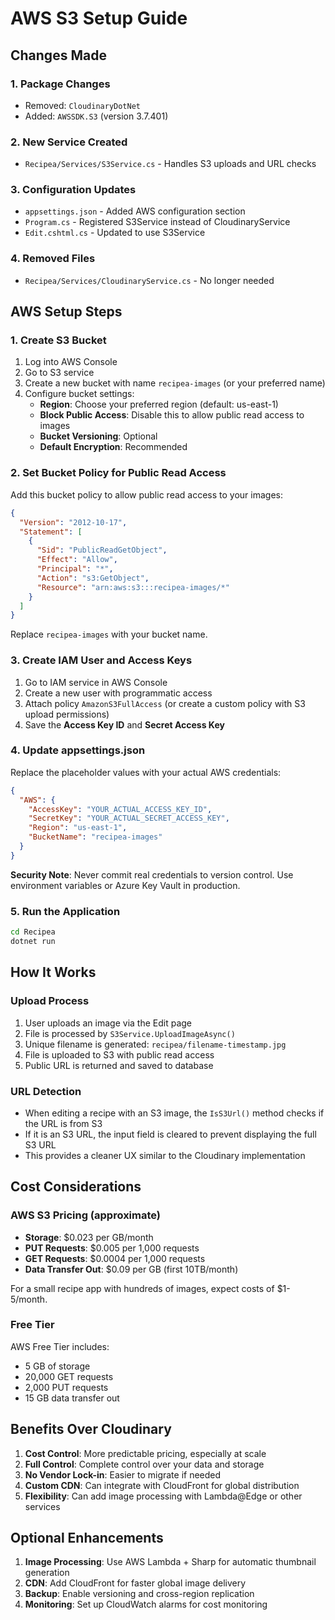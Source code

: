 # AWS S3 Setup Guide

## Changes Made

### 1. **Package Changes**

- Removed: `CloudinaryDotNet`
- Added: `AWSSDK.S3` (version 3.7.401)

### 2. **New Service Created**

- `Recipea/Services/S3Service.cs` - Handles S3 uploads and URL checks

### 3. **Configuration Updates**

- `appsettings.json` - Added AWS configuration section
- `Program.cs` - Registered S3Service instead of CloudinaryService
- `Edit.cshtml.cs` - Updated to use S3Service

### 4. **Removed Files**

- `Recipea/Services/CloudinaryService.cs` - No longer needed

## AWS Setup Steps

### 1. Create S3 Bucket

1. Log into AWS Console
2. Go to S3 service
3. Create a new bucket with name `recipea-images` (or your preferred name)
4. Configure bucket settings:
   - **Region**: Choose your preferred region (default: us-east-1)
   - **Block Public Access**: Disable this to allow public read access to images
   - **Bucket Versioning**: Optional
   - **Default Encryption**: Recommended

### 2. Set Bucket Policy for Public Read Access

Add this bucket policy to allow public read access to your images:

```json
{
  "Version": "2012-10-17",
  "Statement": [
    {
      "Sid": "PublicReadGetObject",
      "Effect": "Allow",
      "Principal": "*",
      "Action": "s3:GetObject",
      "Resource": "arn:aws:s3:::recipea-images/*"
    }
  ]
}
```

Replace `recipea-images` with your bucket name.

### 3. Create IAM User and Access Keys

1. Go to IAM service in AWS Console
2. Create a new user with programmatic access
3. Attach policy `AmazonS3FullAccess` (or create a custom policy with S3 upload permissions)
4. Save the **Access Key ID** and **Secret Access Key**

### 4. Update appsettings.json

Replace the placeholder values with your actual AWS credentials:

```json
{
  "AWS": {
    "AccessKey": "YOUR_ACTUAL_ACCESS_KEY_ID",
    "SecretKey": "YOUR_ACTUAL_SECRET_ACCESS_KEY",
    "Region": "us-east-1",
    "BucketName": "recipea-images"
  }
}
```

**Security Note**: Never commit real credentials to version control. Use environment variables or Azure Key Vault in production.

### 5. Run the Application

```bash
cd Recipea
dotnet run
```

## How It Works

### Upload Process

1. User uploads an image via the Edit page
2. File is processed by `S3Service.UploadImageAsync()`
3. Unique filename is generated: `recipea/filename-timestamp.jpg`
4. File is uploaded to S3 with public read access
5. Public URL is returned and saved to database

### URL Detection

- When editing a recipe with an S3 image, the `IsS3Url()` method checks if the URL is from S3
- If it is an S3 URL, the input field is cleared to prevent displaying the full S3 URL
- This provides a cleaner UX similar to the Cloudinary implementation

## Cost Considerations

### AWS S3 Pricing (approximate)

- **Storage**: $0.023 per GB/month
- **PUT Requests**: $0.005 per 1,000 requests
- **GET Requests**: $0.0004 per 1,000 requests
- **Data Transfer Out**: $0.09 per GB (first 10TB/month)

For a small recipe app with hundreds of images, expect costs of $1-5/month.

### Free Tier

AWS Free Tier includes:

- 5 GB of storage
- 20,000 GET requests
- 2,000 PUT requests
- 15 GB data transfer out

## Benefits Over Cloudinary

1. **Cost Control**: More predictable pricing, especially at scale
2. **Full Control**: Complete control over your data and storage
3. **No Vendor Lock-in**: Easier to migrate if needed
4. **Custom CDN**: Can integrate with CloudFront for global distribution
5. **Flexibility**: Can add image processing with Lambda@Edge or other services

## Optional Enhancements

1. **Image Processing**: Use AWS Lambda + Sharp for automatic thumbnail generation
2. **CDN**: Add CloudFront for faster global image delivery
3. **Backup**: Enable versioning and cross-region replication
4. **Monitoring**: Set up CloudWatch alarms for cost monitoring
